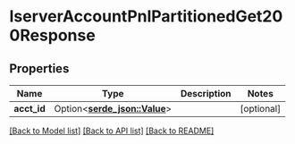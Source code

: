 # IserverAccountPnlPartitionedGet200Response

## Properties

Name | Type | Description | Notes
------------ | ------------- | ------------- | -------------
**acct_id** | Option<[**serde_json::Value**](.md)> |  | [optional]

[[Back to Model list]](../README.md#documentation-for-models) [[Back to API list]](../README.md#documentation-for-api-endpoints) [[Back to README]](../README.md)


